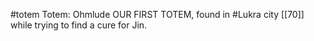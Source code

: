 #totem 
Totem: Ohmlude
OUR FIRST TOTEM, found in #Lukra city [[70]] while trying to find a cure for Jin. 